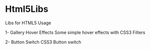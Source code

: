 Html5Libs
=========

Libs for HTML5 Usage


1-	Gallery Hover Effects
	Some simple hover effects with CSS3 Filters
	
2-	Button Switch
	CSS3 Button switch